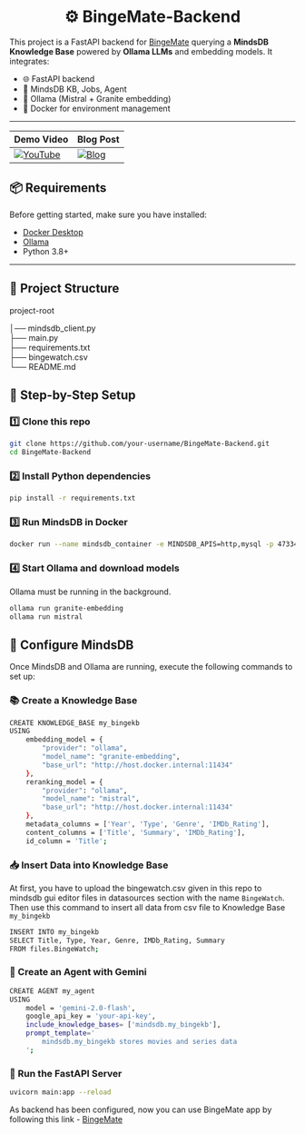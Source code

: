 <h1 align="center">⚙️ BingeMate-Backend</h1>

This project is a FastAPI backend for [BingeMate](https://github.com/anuragkanojiya1/BingeMate) querying a **MindsDB Knowledge Base** powered by **Ollama LLMs** and embedding models. It integrates:

- 🌐 FastAPI backend
- 🧠 MindsDB KB, Jobs, Agent
- 🦙 Ollama (Mistral + Granite embedding)
- 🐳 Docker for environment management

---

| Demo Video                                                                 | Blog Post                                                                 |
|----------------------------------------------------------------------------|--------------------------------------------------------------------------|
| [![YouTube](https://github.com/user-attachments/assets/6cf3059f-84e8-4800-bade-11bd46a5f2e5)](https://youtu.be/QCIXBK0dxEs?si=rYhLqLZQ6KfP0onP) | [![Blog](https://github.com/user-attachments/assets/f4a138fc-9692-4486-bae4-6bb666ee3f72)](https://dev.to/anuragkanojiya/semantic-search-for-movies-series-with-mindsdb-and-fastapi-g39) |


## 📦 Requirements

Before getting started, make sure you have installed:

- [Docker Desktop](https://www.docker.com/get-started)
- [Ollama](https://ollama.com/download)
- Python 3.8+

---

## 📁 Project Structure

project-root

│── mindsdb_client.py    
├── main.py             
├── requirements.txt     
├── bingewatch.csv        
└── README.md             


## 🧪 Step-by-Step Setup

### 1️⃣ Clone this repo

```bash
git clone https://github.com/your-username/BingeMate-Backend.git
cd BingeMate-Backend
```

### 2️⃣ Install Python dependencies

```bash
pip install -r requirements.txt
```

### 3️⃣ Run MindsDB in Docker
```bash
docker run --name mindsdb_container -e MINDSDB_APIS=http,mysql -p 47334:47334 -p 47335:47335 mindsdb/mindsdb
```

### 4️⃣ Start Ollama and download models

Ollama must be running in the background.

```bash
ollama run granite-embedding
ollama run mistral
```

## 🤖 Configure MindsDB

Once MindsDB and Ollama are running, execute the following commands to set up:

### 📚 Create a Knowledge Base

```bash
CREATE KNOWLEDGE_BASE my_bingekb
USING
    embedding_model = {
        "provider": "ollama",
        "model_name": "granite-embedding",
        "base_url": "http://host.docker.internal:11434"
    },
    reranking_model = {
        "provider": "ollama",
        "model_name": "mistral",
        "base_url": "http://host.docker.internal:11434"
    },
    metadata_columns = ['Year', 'Type', 'Genre', 'IMDb_Rating'],
    content_columns = ['Title', 'Summary', 'IMDb_Rating'],
    id_column = 'Title';
```

### 📥 Insert Data into Knowledge Base

At first, you have to upload the bingewatch.csv given in this repo to mindsdb gui editor files in datasources section with the name ```BingeWatch```. 
Then use this command to insert all data from csv file to Knowledge Base ```my_bingekb```

```bash
INSERT INTO my_bingekb
SELECT Title, Type, Year, Genre, IMDb_Rating, Summary
FROM files.BingeWatch;
```

### 🧠 Create an Agent with Gemini

```bash
CREATE AGENT my_agent
USING
    model = 'gemini-2.0-flash',
    google_api_key = 'your-api-key',
    include_knowledge_bases= ['mindsdb.my_bingekb'],
    prompt_template='
        mindsdb.my_bingekb stores movies and series data
    ';
```

### 🚀 Run the FastAPI Server

```bash
uvicorn main:app --reload
```

As backend has been configured, now you can use BingeMate app by following this link - [BingeMate](https://github.com/anuragkanojiya1/BingeMate)
